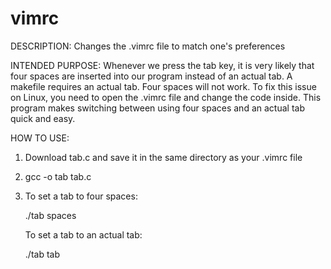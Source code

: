 # vimrc
DESCRIPTION: Changes the .vimrc file to match one's preferences

INTENDED PURPOSE: Whenever we press the tab key, it is very likely that four spaces are inserted into our program instead of an actual tab. A makefile requires an actual tab. Four spaces will not work. To fix this issue on Linux, you need to open the .vimrc file and change the code inside. This program makes switching between using four spaces and an actual tab quick and easy.

HOW TO USE: 

1) Download tab.c and save it in the same directory as your .vimrc file

2) gcc -o tab tab.c

3) To set a tab to four spaces:
   
   ./tab spaces
   
   To set a tab to an actual tab:
   
   ./tab tab
